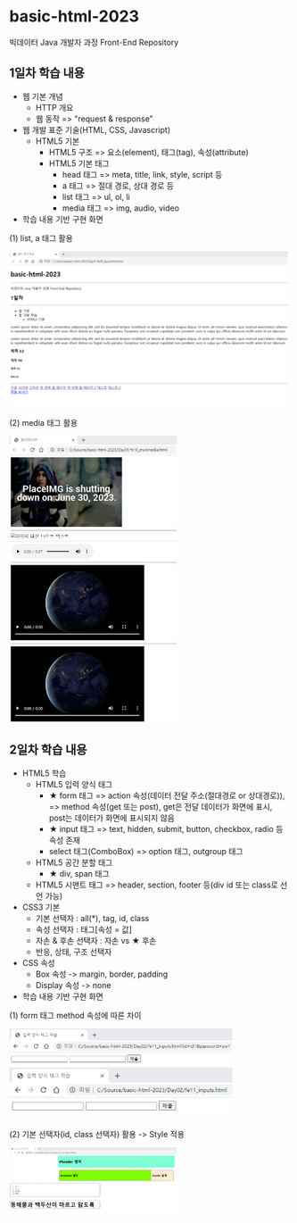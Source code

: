# basic-html-2023
빅데이터 Java 개발자 과정 Front-End Repository

## 1일차 학습 내용
- 웹 기본 개념
    - HTTP 개요
    - 웹 동작 => "request & response"
- 웹 개발 표준 기술(HTML, CSS, Javascript) 
    - HTML5 기본
        - HTML5 구조 => 요소(element), 태그(tag), 속성(attribute)
        - HTML5 기본 태그
            - head 태그 => meta, title, link, style, script 등
            - a 태그 => 절대 경로, 상대 경로 등
            - list 태그 => ul, ol, li
            - media 태그 => img, audio, video
- 학습 내용 기반 구현 화면
<!--![멀티미디어](https://github.com/shmjo0604/basic-html-2023/blob/main/image/day01.png?raw=true)-->
(1) list, a 태그 활용

<img src="https://raw.githubusercontent.com/shmjo0604/basic-html-2023/main/image/day01_%EA%B8%80%EC%9E%90%ED%83%9C%EA%B7%B8.png" width="500">

(2) media 태그 활용

<img src="https://raw.githubusercontent.com/shmjo0604/basic-html-2023/main/image/day01_%EB%A9%80%ED%8B%B0%EB%AF%B8%EB%94%94%EC%96%B4.png" width="300">

## 2일차 학습 내용
- HTML5 학습
    - HTML5 입력 양식 태그
        - ★ form 태그 => action 속성(데이터 전달 주소(절대경로 or 상대경로)),
                    => method 속성(get 또는 post), get은 전달 데이터가 화면에 표시, post는 데이터가 화면에 표시되지 않음
        - ★ input 태그 => text, hidden, submit, button, checkbox, radio 등 속성 존재
        - select 태그(ComboBox) => option 태그, outgroup 태그
    - HTML5 공간 분할 태그
        - ★ div, span 태그
    - HTML5 시맨트 태그 => header, section, footer 등(div id 또는 class로 선언 가능)
- CSS3 기본
    - 기본 선택자 : all(*), tag, id, class
    - 속성 선택자 : 태그[속성 = 값]
    - 자손 & 후손 선택자 : 자손 vs ★ 후손
    - 반응, 상태, 구조 선택자
- CSS 속성
    - Box 속성 -> margin, border, padding
    - Display 속성 -> none
- 학습 내용 기반 구현 화면

(1) form 태그 method 속성에 따른 차이

<img src="https://github.com/shmjo0604/basic-html-2023/blob/main/image/day02_get%20%EB%B0%A9%EC%8B%9D.png?raw=true" width="400">

<img src="https://github.com/shmjo0604/basic-html-2023/blob/main/image/day02_post%20%EB%B0%A9%EC%8B%9D.png?raw=true" width="400">

(2) 기본 선택자(id, class 선택자) 활용 -> Style 적용

<img src="https://github.com/shmjo0604/basic-html-2023/blob/main/image/day02_%EA%B8%B0%EB%B3%B8%20%EC%84%A0%ED%83%9D%EC%9E%90.png?raw=true" width="300">

